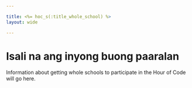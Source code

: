```yaml
---

title: <%= hoc_s(:title_whole_school) %>
layout: wide

---
```


# Isali na ang inyong buong paaralan

Information about getting whole schools to participate in the Hour of Code will go here.